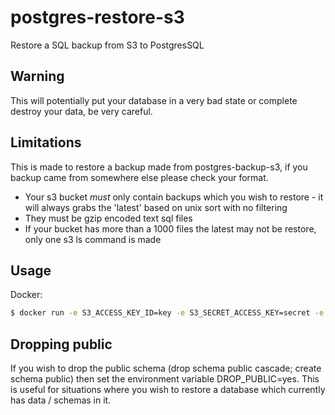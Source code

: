 # postgres-restore-s3

Restore a SQL backup from S3 to PostgresSQL

## Warning

This will potentially put your database in a very bad state or complete destroy your data, be very careful.

## Limitations

This is made to restore a backup made from postgres-backup-s3, if you backup came from somewhere else please check your format.

- Your s3 bucket _must_ only contain backups which you wish to restore - it will always grabs the 'latest' based on unix sort with no filtering
- They must be gzip encoded text sql files
- If your bucket has more than a 1000 files the latest may not be restore, only one s3 ls command is made

## Usage

Docker:

```sh
$ docker run -e S3_ACCESS_KEY_ID=key -e S3_SECRET_ACCESS_KEY=secret -e S3_BUCKET=my-bucket -e S3_PREFIX=backup -e S3_ENDPOINT=endpoint -e S3_REGION=auto -e POSTGRES_USER=user -e POSTGRES_PASSWORD=password -e POSTGRES_HOST=postgres -e POSTGRES_DATABASE=dbname -e ENCRYPTION_PASSWORD=password shenlw/postgres-restore-s3
```

## Dropping public

If you wish to drop the public schema (drop schema public cascade; create schema public) then set the environment variable DROP_PUBLIC=yes. This is useful for situations where you wish to restore a database which currently has data / schemas in it.
